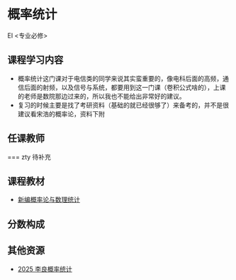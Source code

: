 # 概率统计
<div class="badges">
<span class="badge EI-badge">EI <专业必修></span>
</div>


## 课程学习内容
+ 概率统计这门课对于电信类的同学来说其实蛮重要的，像电科后面的高频，通信后面的射频，以及信号与系统，都要用到这一门课（卷积公式啥的），上课的老师是数院那边过来的，所以我也不能给出非常好的建议。
+ 复习的时候主要是找了考研资料（基础的就已经很够了）来备考的，并不是很建议看宋浩的概率论，资料下附

## 任课教师

=== zty
    待补充


## 课程教材
+ [新编概率论与数理统计](https://pan.baidu.com/s/1JLp1E7kXnSpLoed5PUBnYA?pwd=icic)

## 分数构成

## 其他资源
+ [2025 李良概率统计](https://pan.baidu.com/s/1gXp4wz3287PYIajJ3hSGfQ?pwd=icic)